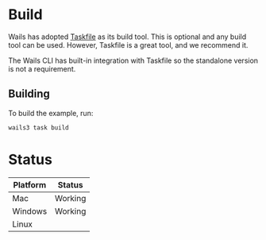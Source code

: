 # Build

Wails has adopted [Taskfile](https://taskfile.dev) as its build tool. This is optional
and any build tool can be used. However, Taskfile is a great tool, and we recommend it.

The Wails CLI has built-in integration with Taskfile so the standalone version is not a
requirement.

## Building

To build the example, run:

```bash
wails3 task build
```

# Status

| Platform | Status  |
|----------|---------|
| Mac      | Working |
| Windows  | Working |
| Linux    |         |